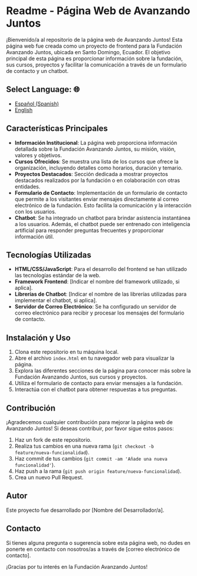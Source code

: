 # Readme - Página Web de Avanzando Juntos

¡Bienvenido/a al repositorio de la página web de Avanzando Juntos! Esta página web fue creada como un proyecto de frontend para la Fundación Avanzando Juntos, ubicada en Santo Domingo, Ecuador. El objetivo principal de esta página es proporcionar información sobre la fundación, sus cursos, proyectos y facilitar la comunicación a través de un formulario de contacto y un chatbot.

## **Select Language: 🌐** 
- [Español (Spanish)](README.md)
- [English](README-en.md)

## Características Principales

- **Información Institucional**: La página web proporciona información detallada sobre la Fundación Avanzando Juntos, su misión, visión, valores y objetivos.
- **Cursos Ofrecidos**: Se muestra una lista de los cursos que ofrece la organización, incluyendo detalles como horarios, duración y temario.
- **Proyectos Destacados**: Sección dedicada a mostrar proyectos destacados realizados por la fundación o en colaboración con otras entidades.
- **Formulario de Contacto**: Implementación de un formulario de contacto que permite a los visitantes enviar mensajes directamente al correo electrónico de la fundación. Esto facilita la comunicación y la interacción con los usuarios.
- **Chatbot**: Se ha integrado un chatbot para brindar asistencia instantánea a los usuarios. Además, el chatbot puede ser entrenado con inteligencia artificial para responder preguntas frecuentes y proporcionar información útil.

## Tecnologías Utilizadas

- **HTML/CSS/JavaScript**: Para el desarrollo del frontend se han utilizado las tecnologías estándar de la web.
- **Framework Frontend**: [Indicar el nombre del framework utilizado, si aplica].
- **Librerías de Chatbot**: [Indicar el nombre de las librerías utilizadas para implementar el chatbot, si aplica].
- **Servidor de Correo Electrónico**: Se ha configurado un servidor de correo electrónico para recibir y procesar los mensajes del formulario de contacto.

## Instalación y Uso

1. Clona este repositorio en tu máquina local.
2. Abre el archivo `index.html` en tu navegador web para visualizar la página.
3. Explora las diferentes secciones de la página para conocer más sobre la Fundación Avanzando Juntos, sus cursos y proyectos.
4. Utiliza el formulario de contacto para enviar mensajes a la fundación.
5. Interactúa con el chatbot para obtener respuestas a tus preguntas.

## Contribución

¡Agradecemos cualquier contribución para mejorar la página web de Avanzando Juntos! Si deseas contribuir, por favor sigue estos pasos:

1. Haz un fork de este repositorio.
2. Realiza tus cambios en una nueva rama (`git checkout -b feature/nueva-funcionalidad`).
3. Haz commit de tus cambios (`git commit -am 'Añade una nueva funcionalidad'`).
4. Haz push a la rama (`git push origin feature/nueva-funcionalidad`).
5. Crea un nuevo Pull Request.

## Autor

Este proyecto fue desarrollado por [Nombre del Desarrollador/a].

## Contacto

Si tienes alguna pregunta o sugerencia sobre esta página web, no dudes en ponerte en contacto con nosotros/as a través de [correo electrónico de contacto].

¡Gracias por tu interés en la Fundación Avanzando Juntos!

